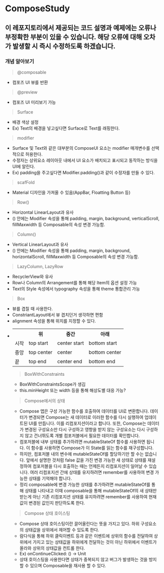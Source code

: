 # ComposeStudy
## 이 레포지토리에서 제공되는 코드 설명과 예제에는 오류나 부정확한 부분이 있을 수 있습니다. 해당 오류에 대해 오차가 발생할 시 즉시 수정하도록 하겠습니다.

### 개념 알아보기
> @composable
* 컴포즈 UI 뷰를 반환
> @preview
* 컴포즈 UI 미리보기 가능

> Surface
* 배경 색상 설정
* Ex) Text의 배경을 넣고싶다면 Surface로 Text를 래핑한다.

> modifier
* Surface 및 Text와 같은 대부분의 ComposeUI 요소는 modifier 매개변수를 선택적으로 허용한다.
* 수정자는 상위요소 레이아웃 내에서 UI 요소가 배치되고 표시되고 동작하는 방식을 UI에 알린다.
* Ex) padding을 주고싶다면 Modifier.padding()과 같이 수정자를 만들 수 있다.

> scafFold
* Material 디자인을 가져올 수 있음(AppBar, Floatting Button 등)


> Row()
* Horizontal LinearLayout과 유사 
* () 안에는 Modifier 속성을 통해 padding, margin, background, verticalScroll, fillMaxwidth 등 Composable의 속성 변경 가능함.

> Column()
* Vertical LinearLayout과 유사
* () 안에는 Modifier 속성을 통해 padding, margin, background, horizontalScroll, fillMaxwidth 등 Composable의 속성 변경 가능함.

> LazyColumn, LazyRow
* RecyclerView와 유사
* Row나 Column의 Arrangement를 통해 해당 Item의 옵션 설정 가능
* Text의 Style 속성에서 typography 속성을 통해 theme 통합관리 가능

> Box
* 뷰를 겹칠 때 사용한다.
* ConstriantLayout에서 뷰 겹치던거 생각하면 편함
* alignment 속성을 통해 위치를 지정할 수 있다.
* <table>
    <tr>
        <th> </th>
        <th>위</th>
        <th>중간</th>
        <th>아래</th>
    </tr>
    <tr>
        <td>시작</td>
        <td>top start</td>
        <td>center start</td>
        <td>bottom start</td>
    </tr>
    <tr>
        <td>중앙</td>
        <td>top center</td>
        <td>center</td>
        <td>bottom center</td>
    </tr>
    <tr>
        <td>끝</td>
        <td>top end</td>
        <td>center end</td>
        <td>bottom end</td>
    </tr>
 </table>



> BoxWithConstraints
* BoxWithConstraintsScope가 생김
* this.minHeight 또는 width 등을 통해 해상도별 대응 가능?


> Compose에서의 상태
* Compose 앱은 구성 가능한 함수를 호출하여 데이터를 UI로 변환합니다. 데이터가 변경되면 Compose는 새 데이터로 이러한 함수를 다시 실행하여 업데이트된 UI를 만듭니다. 이를 리컴포지션이라고 합니다. 또한, Compose는 데이터가 변경된 구성요소만 다시 구성하고 영향을 받지 않는 구성요소는 다시 구성하지 않고 건너뛰도록 개별 컴포저블에서 필요한 데이터를 확인합니다.
* 컴포저블에 내부 상태를 추가하려면 mutableStateOf 함수를 사용하면 됩니다. 이 함수를 사용하면 Compose가 이 State를 읽는 함수를 재구성합니다.
* 하지만, 컴포저블 내의 변수에 mutableStateOf를 할당하기만 할 수는 없습니다. 앞에서 설명한 것처럼 false 값을 가진 변경 가능한 새 상태로 상태를 재설정하여 컴포저블을 다시 호출하는 때는 언제든지 리컴포지션이 일어날 수 있습니다.
여러 리컴포지션 간에 상태를 유지하려면 remember를 사용하여 변경 가능한 상태를 기억해야 합니다.
* 정리 composable에 변경 가능한 상태를 추가하려면 mutableStateOf를 통해 상태를 나타내고 이때 composable을 통해 mutableStateOf의 새 상태만 받는게 아닌 기존 리컴포지션 상태를 유지하려면 remember를 사용하여 현재 값이 변경된 값인지 판단하도록 한다.


> Compose 상태 호이스팅
* Compose 상태 호이스팅이란 끌어올린다는 뜻을 가지고 있다. 하위 구성요소의 상태값을 상위에서 제어할 수 있도록 한다.
* 람다식을 통해 하위 클릭이벤트 등과 같은 이벤트에 상위의 함수를 전달하여 상위에서 가지고 있는 상태값을 하위에게 전달하는 것이 아닌 하위에서 이벤트가 올라와 상위의 상태값을 컨트롤 한다.
* Ex) onContinueClicked: () -> Unit
* 상태 호이스팅을 사용한다면 상태가 중복되지 않고 버그가 발생하는 것을 방지할 수 있으며 Composable을 재사용 할 수 있다.
